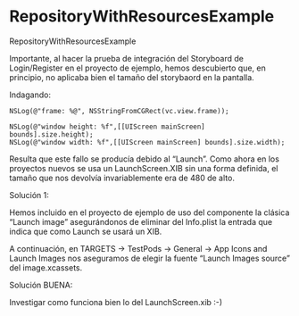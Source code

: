 # RepositoryWithResourcesExample
RepositoryWithResourcesExample

Importante, al hacer la prueba de integración del Storyboard de Login/Register en el proyecto de ejemplo, hemos descubierto que, en principio, no aplicaba bien el tamaño del storybaord en la pantalla.

Indagando:  

    NSLog(@"frame: %@", NSStringFromCGRect(vc.view.frame));
    
    NSLog(@"window height: %f",[[UIScreen mainScreen] bounds].size.height);
    NSLog(@"window width: %f",[[UIScreen mainScreen] bounds].size.width);

Resulta que este fallo se producía debido al “Launch”. Como ahora en los proyectos nuevos se usa un LaunchScreen.XIB sin una forma definida, el tamaño que nos devolvía invariablemente era de 480 de alto.

Solución 1:

 Hemos incluido en el proyecto de ejemplo de uso del componente la clásica “Launch image” asegurándonos de eliminar del Info.plist la entrada que indica que como Launch se usará un XIB.

A continuación, en TARGETS -> TestPods -> General -> App Icons and Launch Images nos aseguramos de elegir la fuente “Launch Images source” del image.xcassets.

Solución BUENA:

Investigar como funciona bien lo del LaunchScreen.xib :-)